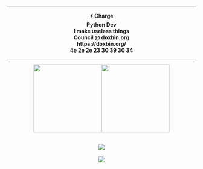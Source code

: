 <center>
<p align="middle"><img align="middle" style="width: 10px;" src="https://cdn.discordapp.com/attachments/848959804897493004/850926846350327809/giphy_1.gif"> </img>
<hr>
<p align="middle"><b>⚡ Charge<br>
	Python Dev<br>
        I make useless things<br>
	Council @ doxbin.org<br>
	https://doxbin.org/<br>
        4e 2e 2e 23 30 39 30 34
<hr>
	


<p align="middle"><img height="180em" src="https://github-readme-stats.vercel.app/api?username=phew-0&show_icons=true&theme=radical" /><img height="180em" src="https://github-readme-stats-eight-theta.vercel.app/api/top-langs/?username=phew&theme=radical&layout=compact&exclude_lang=java+r" /><br><br>
	<p align="middle"><img src="https://github-readme-stats.vercel.app/api/top-langs/?username=phew&langs_count=8&theme=radical&layout=compact">  </img><br><br>

<img src="https://komarev.com/ghpvc/?username=phew&style=flat-square">

</p>
